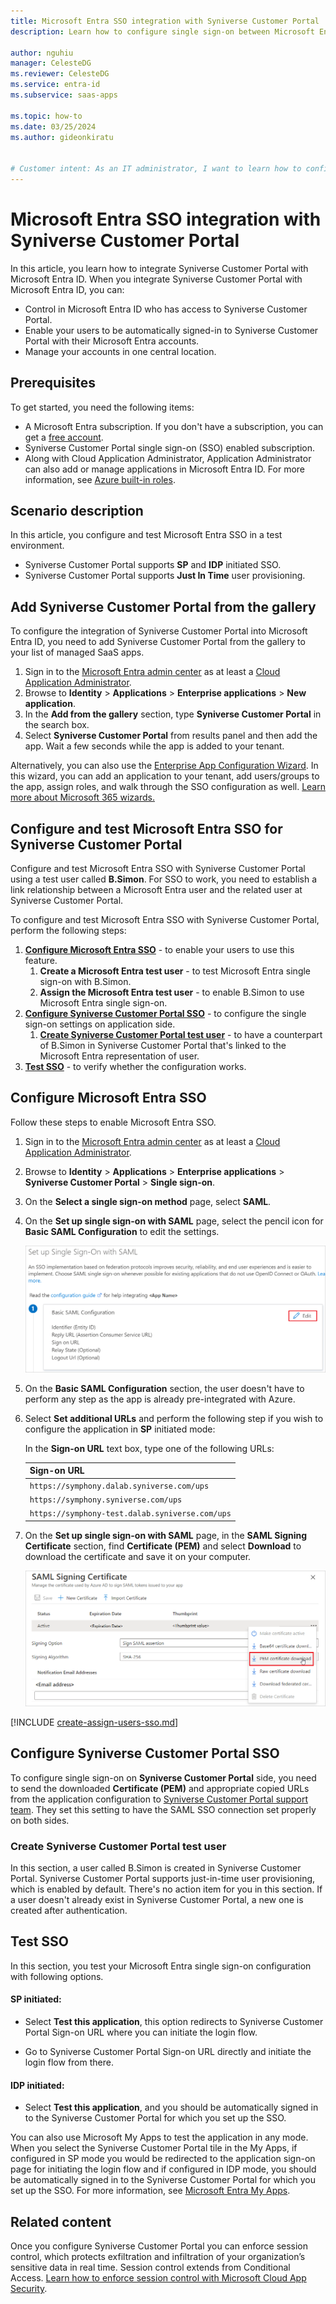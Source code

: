 ```yaml
---
title: Microsoft Entra SSO integration with Syniverse Customer Portal
description: Learn how to configure single sign-on between Microsoft Entra ID and Syniverse Customer Portal.

author: nguhiu
manager: CelesteDG
ms.reviewer: CelesteDG
ms.service: entra-id
ms.subservice: saas-apps

ms.topic: how-to
ms.date: 03/25/2024
ms.author: gideonkiratu


# Customer intent: As an IT administrator, I want to learn how to configure single sign-on between Microsoft Entra ID and Syniverse Customer Portal so that I can control who has access to Syniverse Customer Portal, enable automatic sign-in with Microsoft Entra accounts, and manage my accounts in one central location.
---
```


# Microsoft Entra SSO integration with Syniverse Customer Portal

In this article,  you learn how to integrate Syniverse Customer Portal with Microsoft Entra ID. When you integrate Syniverse Customer Portal with Microsoft Entra ID, you can:

* Control in Microsoft Entra ID who has access to Syniverse Customer Portal.
* Enable your users to be automatically signed-in to Syniverse Customer Portal with their Microsoft Entra accounts.
* Manage your accounts in one central location.

## Prerequisites

To get started, you need the following items:

* A Microsoft Entra subscription. If you don't have a subscription, you can get a [free account](https://azure.microsoft.com/free/).
* Syniverse Customer Portal single sign-on (SSO) enabled subscription.
* Along with Cloud Application Administrator, Application Administrator can also add or manage applications in Microsoft Entra ID.
For more information, see [Azure built-in roles](~/identity/role-based-access-control/permissions-reference.md).

## Scenario description

In this article,  you configure and test Microsoft Entra SSO in a test environment.

* Syniverse Customer Portal supports **SP** and **IDP** initiated SSO.
* Syniverse Customer Portal supports **Just In Time** user provisioning.

## Add Syniverse Customer Portal from the gallery

To configure the integration of Syniverse Customer Portal into Microsoft Entra ID, you need to add Syniverse Customer Portal from the gallery to your list of managed SaaS apps.

1. Sign in to the [Microsoft Entra admin center](https://entra.microsoft.com) as at least a [Cloud Application Administrator](~/identity/role-based-access-control/permissions-reference.md#cloud-application-administrator).
1. Browse to **Identity** > **Applications** > **Enterprise applications** > **New application**.
1. In the **Add from the gallery** section, type **Syniverse Customer Portal** in the search box.
1. Select **Syniverse Customer Portal** from results panel and then add the app. Wait a few seconds while the app is added to your tenant.

 Alternatively, you can also use the [Enterprise App Configuration Wizard](https://portal.office.com/AdminPortal/home?Q=Docs#/azureadappintegration). In this wizard, you can add an application to your tenant, add users/groups to the app, assign roles, and walk through the SSO configuration as well. [Learn more about Microsoft 365 wizards.](/microsoft-365/admin/misc/azure-ad-setup-guides)

<a name='configure-and-test-azure-ad-sso-for-syniverse-customer-portal'></a>

## Configure and test Microsoft Entra SSO for Syniverse Customer Portal

Configure and test Microsoft Entra SSO with Syniverse Customer Portal using a test user called **B.Simon**. For SSO to work, you need to establish a link relationship between a Microsoft Entra user and the related user at Syniverse Customer Portal.

To configure and test Microsoft Entra SSO with Syniverse Customer Portal, perform the following steps:

1. **[Configure Microsoft Entra SSO](#configure-azure-ad-sso)** - to enable your users to use this feature.
    1. **Create a Microsoft Entra test user** - to test Microsoft Entra single sign-on with B.Simon.
    1. **Assign the Microsoft Entra test user** - to enable B.Simon to use Microsoft Entra single sign-on.
1. **[Configure Syniverse Customer Portal SSO](#configure-syniverse-customer-portal-sso)** - to configure the single sign-on settings on application side.
    1. **[Create Syniverse Customer Portal test user](#create-syniverse-customer-portal-test-user)** - to have a counterpart of B.Simon in Syniverse Customer Portal that's linked to the Microsoft Entra representation of user.
1. **[Test SSO](#test-sso)** - to verify whether the configuration works.

<a name='configure-azure-ad-sso'></a>

## Configure Microsoft Entra SSO

Follow these steps to enable Microsoft Entra SSO.

1. Sign in to the [Microsoft Entra admin center](https://entra.microsoft.com) as at least a [Cloud Application Administrator](~/identity/role-based-access-control/permissions-reference.md#cloud-application-administrator).
1. Browse to **Identity** > **Applications** > **Enterprise applications** > **Syniverse Customer Portal** > **Single sign-on**.
1. On the **Select a single sign-on method** page, select **SAML**.
1. On the **Set up single sign-on with SAML** page, select the pencil icon for **Basic SAML Configuration** to edit the settings.

    ![Screenshot shows to edit Basic SAML Configuration.](common/edit-urls.png "Basic Configuration")

1. On the **Basic SAML Configuration** section, the user doesn't have to perform any step as the app is already pre-integrated with Azure.

1. Select **Set additional URLs** and perform the following step if you wish to configure the application in **SP** initiated mode:

    In the **Sign-on URL** text box, type one of the following URLs:
    
    | **Sign-on URL**|
    |-------|
    | `https://symphony.dalab.syniverse.com/ups` |
    | `https://symphony.syniverse.com/ups` |
    | `https://symphony-test.dalab.syniverse.com/ups` |

1. On the **Set up single sign-on with SAML** page, in the **SAML Signing Certificate** section, find **Certificate (PEM)** and select **Download** to download the certificate and save it on your computer.

	![Screenshot shows the Certificate download link.](common/certificate-base64-download.png "Certificate")

<a name='create-an-azure-ad-test-user'></a>

[!INCLUDE [create-assign-users-sso.md](~/identity/saas-apps/includes/create-assign-users-sso.md)]

## Configure Syniverse Customer Portal SSO

To configure single sign-on on **Syniverse Customer Portal** side, you need to send the downloaded **Certificate (PEM)** and appropriate copied URLs from the application configuration to [Syniverse Customer Portal support team](mailto:portalDevOps@syniverse.com). They set this setting to have the SAML SSO connection set properly on both sides.

### Create Syniverse Customer Portal test user

In this section, a user called B.Simon is created in Syniverse Customer Portal. Syniverse Customer Portal supports just-in-time user provisioning, which is enabled by default. There's no action item for you in this section. If a user doesn't already exist in Syniverse Customer Portal, a new one is created after authentication.

## Test SSO 

In this section, you test your Microsoft Entra single sign-on configuration with following options. 

#### SP initiated:

* Select **Test this application**, this option redirects to Syniverse Customer Portal Sign-on URL where you can initiate the login flow.  

* Go to Syniverse Customer Portal Sign-on URL directly and initiate the login flow from there.

#### IDP initiated:

* Select **Test this application**, and you should be automatically signed in to the Syniverse Customer Portal for which you set up the SSO. 

You can also use Microsoft My Apps to test the application in any mode. When you select the Syniverse Customer Portal tile in the My Apps, if configured in SP mode you would be redirected to the application sign-on page for initiating the login flow and if configured in IDP mode, you should be automatically signed in to the Syniverse Customer Portal for which you set up the SSO. For more information, see [Microsoft Entra My Apps](/azure/active-directory/manage-apps/end-user-experiences#azure-ad-my-apps).

## Related content

Once you configure Syniverse Customer Portal you can enforce session control, which protects exfiltration and infiltration of your organization’s sensitive data in real time. Session control extends from Conditional Access. [Learn how to enforce session control with Microsoft Cloud App Security](/cloud-app-security/proxy-deployment-aad).
